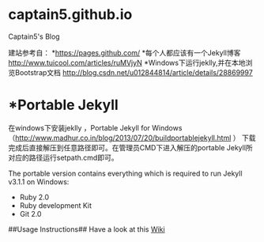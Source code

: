 # captain5.github.io
Captain5's Blog


建站参考自：
*https://pages.github.com/
*每个人都应该有一个Jekyll博客
http://www.tuicool.com/articles/ruMVjyN
*Windows下运行jeklly,并在本地浏览Bootstrap文档
http://blog.csdn.net/u012844814/article/details/28869997

*Portable Jekyll
==============
在windows下安装jeklly ，Portable Jekyll for Windows 
（http://www.madhur.co.in/blog/2013/07/20/buildportablejekyll.html ）
下载完成后直接解压到任意路径即可。在管理员CMD下进入解压的portable Jekyll所对应的路径运行setpath.cmd即可。

The portable version contains everything which is required to run Jekyll v3.1.1 on Windows:

* Ruby 2.0
* Ruby development Kit
* Git 2.0

##Usage Instructions##
Have a look at this [Wiki](https://github.com/madhur/PortableJekyll/wiki)


